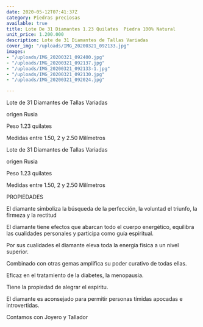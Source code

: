 ```yaml
---
date: 2020-05-12T07:41:37Z
category: Piedras preciosas
available: true
title: Lote De 31 Diamantes 1.23 Quilates  Piedra 100% Natural
unit_price: 1.200.000
description: Lote de 31 Diamantes de Tallas Variadas
cover_img: "/uploads/IMG_20200321_092133.jpg"
images:
- "/uploads/IMG_20200321_092400.jpg"
- "/uploads/IMG_20200321_092137.jpg"
- "/uploads/IMG_20200321_092133-1.jpg"
- "/uploads/IMG_20200321_092130.jpg"
- "/uploads/IMG_20200321_092024.jpg"

---
```

Lote de 31 Diamantes de Tallas Variadas

origen Rusia 

Peso 1.23 quilates

Medidas entre 1.50, 2 y 2.50 Milímetros

Lote de 31 Diamantes de Tallas Variadas

origen Rusia 

Peso 1.23 quilates

Medidas entre 1.50, 2 y 2.50 Milímetros 

PROPIEDADES 

El diamante simboliza la búsqueda de la perfección, la voluntad el triunfo, la firmeza y la rectitud

El diamante tiene efectos que abarcan todo el cuerpo energético, equilibra las cualidades personales y participa como guía espiritual.

Por sus cualidades el diamante eleva toda la energía física a un nivel superior.

Combinado con otras gemas amplifica su poder curativo de todas ellas.

Eficaz en el tratamiento de la diabetes, la menopausia.

Tiene la propiedad de alegrar el espíritu.

El diamante es aconsejado para permitir personas tímidas apocadas e introvertidas.

Contamos con Joyero y Tallador